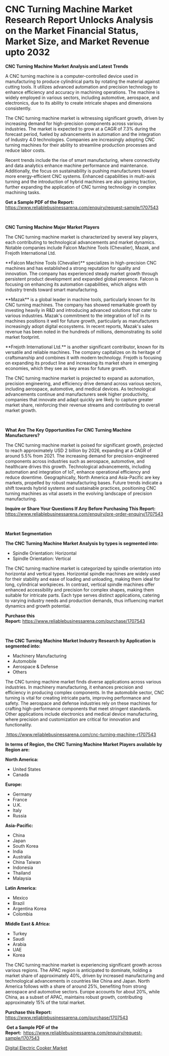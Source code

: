 <p><h1>CNC Turning Machine Market Research Report Unlocks Analysis on the Market Financial Status, Market Size, and Market Revenue upto 2032</h1></p><p><strong>CNC Turning Machine Market Analysis and Latest Trends</strong></p>
<p><p>A CNC turning machine is a computer-controlled device used in manufacturing to produce cylindrical parts by rotating the material against cutting tools. It utilizes advanced automation and precision technology to enhance efficiency and accuracy in machining operations. The machine is widely employed in various sectors, including automotive, aerospace, and electronics, due to its ability to create intricate shapes and dimensions consistently.</p><p>The CNC turning machine market is witnessing significant growth, driven by increasing demand for high-precision components across various industries. The market is expected to grow at a CAGR of 7.3% during the forecast period, fueled by advancements in automation and the integration of Industry 4.0 technologies. Companies are increasingly adopting CNC turning machines for their ability to streamline production processes and reduce labor costs. </p><p>Recent trends include the rise of smart manufacturing, where connectivity and data analytics enhance machine performance and maintenance. Additionally, the focus on sustainability is pushing manufacturers toward more energy-efficient CNC systems. Enhanced capabilities in multi-axis turning and the introduction of hybrid machines are also gaining traction, further expanding the application of CNC turning technology in complex machining tasks.</p></p>
<p><strong>Get a Sample PDF of the Report:&nbsp;</strong> <a href="https://www.reliablebusinessarena.com/enquiry/request-sample/1707543?utm_campaign=3267&utm_medium=2&utm_source=Github&utm_content=ia&utm_term=25032025&utm_id=cnc-turning-machine">https://www.reliablebusinessarena.com/enquiry/request-sample/1707543</a></p>
<p>&nbsp;</p>
<p><strong>CNC Turning Machine Major Market Players</strong></p>
<p><p>The CNC turning machine market is characterized by several key players, each contributing to technological advancements and market dynamics. Notable companies include Falcon Machine Tools (Chevalier), Mazak, and Frejoth International Ltd.</p><p>**Falcon Machine Tools (Chevalier)** specializes in high-precision CNC machines and has established a strong reputation for quality and innovation. The company has experienced steady market growth through persistent product development and expanded global presence. Falcon is focusing on enhancing its automation capabilities, which aligns with industry trends toward smart manufacturing.</p><p>**Mazak** is a global leader in machine tools, particularly known for its CNC turning machines. The company has showed remarkable growth by investing heavily in R&D and introducing advanced solutions that cater to various industries. Mazak's commitment to the integration of IoT in its machines positions it well for future growth, particularly as manufacturers increasingly adopt digital ecosystems. In recent reports, Mazak's sales revenue has been noted in the hundreds of millions, demonstrating its solid market footprint.</p><p>**Frejoth International Ltd.** is another significant contributor, known for its versatile and reliable machines. The company capitalizes on its heritage of craftsmanship and combines it with modern technology. Frejoth is focusing on expanding its product line and increasing its market share in emerging economies, which they see as key areas for future growth.</p><p>The CNC turning machine market is projected to expand as automation, precision engineering, and efficiency drive demand across various sectors, including aerospace, automotive, and medical devices. As technological advancements continue and manufacturers seek higher productivity, companies that innovate and adapt quickly are likely to capture greater market share, reinforcing their revenue streams and contributing to overall market growth.</p></p>
<p>&nbsp;</p>
<p><strong>What Are The Key Opportunities For CNC Turning Machine Manufacturers?</strong></p>
<p><p>The CNC turning machine market is poised for significant growth, projected to reach approximately USD 2 billion by 2026, expanding at a CAGR of around 5.5% from 2021. The increasing demand for precision-engineered components across industries such as aerospace, automotive, and healthcare drives this growth. Technological advancements, including automation and integration of IoT, enhance operational efficiency and reduce downtime. Geographically, North America and Asia-Pacific are key markets, propelled by robust manufacturing bases. Future trends indicate a shift towards hybrid systems and sustainable practices, positioning CNC turning machines as vital assets in the evolving landscape of precision manufacturing.</p></p>
<p><strong>Inquire or Share Your Questions If Any Before Purchasing This Report:</strong> <a href="https://www.reliablebusinessarena.com/enquiry/pre-order-enquiry/1707543?utm_campaign=3267&utm_medium=2&utm_source=Github&utm_content=ia&utm_term=25032025&utm_id=cnc-turning-machine">https://www.reliablebusinessarena.com/enquiry/pre-order-enquiry/1707543</a></p>
<p>&nbsp;</p>
<p><strong>Market Segmentation</strong></p>
<p><strong>The CNC Turning Machine Market Analysis by types is segmented into:</strong></p>
<p><ul><li>Spindle Orientation: Horizontal</li><li>Spindle Orientation: Vertical</li></ul></p>
<p><p>The CNC turning machine market is categorized by spindle orientation into horizontal and vertical types. Horizontal spindle machines are widely used for their stability and ease of loading and unloading, making them ideal for long, cylindrical workpieces. In contrast, vertical spindle machines offer enhanced accessibility and precision for complex shapes, making them suitable for intricate parts. Each type serves distinct applications, catering to varying industry needs and production demands, thus influencing market dynamics and growth potential.</p></p>
<p><strong>Purchase this Report:&nbsp;</strong><a href="https://www.reliablebusinessarena.com/purchase/1707543?utm_campaign=3267&utm_medium=2&utm_source=Github&utm_content=ia&utm_term=25032025&utm_id=cnc-turning-machine">https://www.reliablebusinessarena.com/purchase/1707543</a></p>
<p>&nbsp;</p>
<p><strong>The CNC Turning Machine Market Industry Research by Application is segmented into:</strong></p>
<p><ul><li>Machinery Manufacturing</li><li>Automobile</li><li>Aerospace & Defense</li><li>Others</li></ul></p>
<p><p>The CNC turning machine market finds diverse applications across various industries. In machinery manufacturing, it enhances precision and efficiency in producing complex components. In the automobile sector, CNC turning is vital for creating intricate parts, improving performance and safety. The aerospace and defense industries rely on these machines for crafting high-performance components that meet stringent standards. Other applications include electronics and medical device manufacturing, where precision and customization are critical for innovation and functionality.</p></p>
<p><a href="https://www.reliablebusinessarena.com/cnc-turning-machine-r1707543?utm_campaign=3267&utm_medium=2&utm_source=Github&utm_content=ia&utm_term=25032025&utm_id=cnc-turning-machine">&nbsp;https://www.reliablebusinessarena.com/cnc-turning-machine-r1707543</a></p>
<p><strong>In terms of Region, the CNC Turning Machine Market Players available by Region are:</strong></p>
<p>
    <p> <strong> North America: </strong>
        <ul>
            <li>United States</li>
            <li>Canada</li>
        </ul>
        </p> 
    <p> <strong> Europe: </strong>
        <ul>
            <li>Germany</li>
            <li>France</li>
            <li>U.K.</li>
            <li>Italy</li>
            <li>Russia</li>
        </ul>
        </p> 
    <p> <strong> Asia-Pacific: </strong>
        <ul>
            <li>China</li>
            <li>Japan</li>
            <li>South Korea</li>
            <li>India</li>
            <li>Australia</li>
            <li>China Taiwan</li>
            <li>Indonesia</li>
            <li>Thailand</li>
            <li>Malaysia</li>
        </ul>
        </p> 
    <p> <strong> Latin America: </strong>
        <ul>
            <li>Mexico</li>
            <li>Brazil</li>
            <li>Argentina Korea</li>
            <li>Colombia</li>
        </ul>
        </p> 
    <p> <strong> Middle East & Africa: </strong>
        <ul>
            <li>Turkey</li>
            <li>Saudi</li>
            <li>Arabia</li>
            <li>UAE</li>
            <li>Korea</li>
        </ul>
    </p>
    </p>
<p><p>The CNC turning machine market is experiencing significant growth across various regions. The APAC region is anticipated to dominate, holding a market share of approximately 40%, driven by increased manufacturing and technological advancements in countries like China and Japan. North America follows with a share of around 25%, benefiting from strong aerospace and automotive sectors. Europe accounts for about 20%, while China, as a subset of APAC, maintains robust growth, contributing approximately 15% of the total market.</p></p>
<p><strong>Purchase this Report: </strong><a href="https://www.reliablebusinessarena.com/purchase/1707543?utm_campaign=3267&utm_medium=2&utm_source=Github&utm_content=ia&utm_term=25032025&utm_id=cnc-turning-machine">https://www.reliablebusinessarena.com/purchase/1707543</a></p>
<p>&nbsp;<strong>Get a Sample PDF of the Report:&nbsp;&nbsp;</strong><a href="https://www.reliablebusinessarena.com/enquiry/request-sample/1707543?utm_campaign=3267&utm_medium=2&utm_source=Github&utm_content=ia&utm_term=25032025&utm_id=cnc-turning-machine">https://www.reliablebusinessarena.com/enquiry/request-sample/1707543</a></p>
<p><strong></strong></p>
<p><p><a href="https://github.com/joshuagarcia509/Market-Research-Report-List-1/blob/main/digital-electric-cooker-market.md?utm_campaign=3267&utm_medium=2&utm_source=Github&utm_content=ia&utm_term=25032025&utm_id=cnc-turning-machine">Digital Electric Cooker Market</a></p></p>